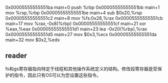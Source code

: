 0x00005555555551ba  main+0  push   %rbp
0x00005555555551bb  main+1  mov    %rsp,%rbp
0x00005555555551be  main+4  sub    $0x20,%rsp
0x00005555555551c2  main+8  mov    %fs:0x28,%rax 
0x00005555555551cb  main+17 mov    %rax,-0x8(%rbp)
0x00005555555551cf  main+21 xor    %eax,%eax
0x00005555555551d1  main+23 lea    -0x20(%rbp),%rax
0x00005555555551d5  main+27 mov    $0x3,%ecx
0x00005555555551da  main+32 mov    $0x2,%edx


## reader
fs和gs寄存器指向特定于线程和其他操作系统定义的结构。修改段寄存器是受保护的指令，因此只有OS可以为您设置这些指令。
